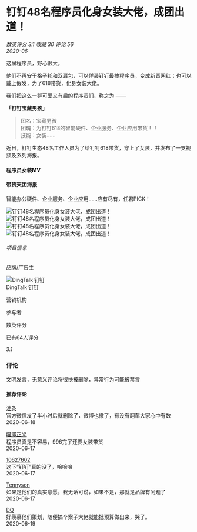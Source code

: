 # 钉钉48名程序员化身女装大佬，成团出道！

_数英评分 3.1_  _收藏 30_  _评论 56_  
_2020-06_

这届程序员，野心很大。

他们不再安于格子衫和双肩包，可以佯装钉钉最拽程序员，变成新晋网红；也可以戴上假发，为了618带货，化身女装大佬。

我们把这么一群可爱又有趣的程序员们，称之为 —— 

**「钉钉宝藏男孩」**

> 团名：宝藏男孩  
团魂：为钉钉618的智能硬件、企业服务、企业应用带货！！  
技能：女装……

近日，钉钉生态48名工作人员为了给钉钉618带货，穿上了女装，并发布了一支视频及系列海报。

#### 程序员女装MV

#### 带货天团海报

智能办公硬件、企业服务、企业应用……应有尽有，任君PICK！

![钉钉48名程序员化身女装大佬，成团出道！](https://file.digitaling.com/images/common/loadimg.gif)
![钉钉48名程序员化身女装大佬，成团出道！](https://file.digitaling.com/images/common/loadimg.gif)
![钉钉48名程序员化身女装大佬，成团出道！](https://file.digitaling.com/images/common/loadimg.gif)
![钉钉48名程序员化身女装大佬，成团出道！](https://file.digitaling.com/images/common/loadimg.gif)

###### 项目信息

品牌/广告主

![DingTalk 钉钉](https://file.digitaling.com/eImg/logo/20160726/20160726151652_39460_100.png)  
DingTalk 钉钉

营销机构

参与者

数英评分

已有64人评分

_3.1_

### 评论

文明发言，无意义评论将很快被删除，异常行为可能被禁言

#### 推荐评论

[油条](https://www.digitaling.com/people/10019281)  
官方微信发了半小时后就删除了，微博也撤了，有没有翻车大家心中有数  
2020-06-18

[喵即正义](https://www.digitaling.com/people/10000064)  
程序员真是不容易，996完了还要女装带货  
2020-06-17

[10627602](https://www.digitaling.com/people/10627602)  
这下“钉钉”真的没了，哈哈哈  
2020-06-17

[Tennyson](https://www.digitaling.com/people/10046575)  
如果是他们的真实意愿，我无话可说，如果不是，那就是品牌有问题了  
2020-06-17

[DQ](https://www.digitaling.com/people/10487721)  
好羡慕他们策划，随便搞个案子大佬就能批预算做出来，哭了。  
2020-06-19